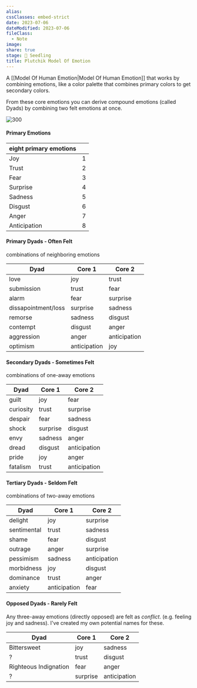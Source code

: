 ```yaml
---
alias: 
cssClasses: embed-strict
date: 2023-07-06
dateModified: 2023-07-06
fileClass:
  - Note
image: 
share: true
stage: 🌱 Seedling
title: Plutchik Model Of Emotion
---
```


A [[Model Of Human Emotion|Model Of Human Emotion]] that works by combining emotions, like a color palette that combines primary colors to get secondary colors.

From these core emotions you can derive compound emotions (called Dyads) by combining two felt emotions at once.

![300](https://www.researchgate.net/profile/Michal-Wrobel-5/publication/308972170/figure/fig3/AS:415730756538370@1476129344654/a-Plutchiks-color-wheel-of-emotions-b-dyads-of-emotions.png)

#### Primary Emotions

| eight primary emotions |  |
| ---------------------- | --- |
| Joy                    |  1   |
| Trust                  |   2  |
| Fear                   |   3  |
| Surprise               |   4  |
| Sadness                |   5  |
| Disgust                |   6  |
| Anger                  |   7  |
| Anticipation           |    8 |

#### Primary Dyads - Often Felt

combinations of neighboring emotions

| Dyad           | Core 1       | Core 2            |
| -------------- | ------------ | ------------ |
| love           | joy          | trust        |
| submission     | trust        | fear         |
| alarm          | fear         | surprise     |
| dissapointment/loss | surprise     | sadness      |
| remorse        | sadness      | disgust      |
| contempt       | disgust      | anger        |
| aggression     | anger        | anticipation |
| optimism       | anticipation | joy          |

#### Secondary Dyads - Sometimes Felt

combinations of one-away emotions

| Dyad           | Core 1       | Core 2            |
| --------- | -------- | ------------ |
| guilt     | joy      | fear         |
| curiosity | trust    | surprise     |
| despair   | fear     | sadness      |
| shock     | surprise | disgust      |
| envy      | sadness  | anger        |
| dread     | disgust  | anticipation |
| pride     | joy      | anger        |
| fatalism  | trust    | anticipation |

#### Tertiary Dyads - Seldom Felt

combinations of two-away emotions

| Dyad           | Core 1       | Core 2            |
| ----------- | ------------ | ------------ |
| delight     | joy          | surprise     |
| sentimental | trust        | sadness      |
| shame       | fear         | disgust      |
| outrage     | anger        | surprise     |
| pessimism   | sadness      | anticipation |
| morbidness  | joy          | disgust      |
| dominance   | trust        | anger        |
| anxiety     | anticipation | fear         |

#### Opposed Dyads - Rarely Felt

Any three-away emotions (directly opposed) are felt as _conflict_. (e.g. feeling joy and sadness). I've created my own potential names for these.

| Dyad           | Core 1       | Core 2            |
| ----------- | -------- | ------------ |
| Bittersweet | joy      | sadness      |
| ?           | trust    | disgust      |
| Righteous Indignation           | fear     | anger        |
| ?           | surprise | anticipation |
